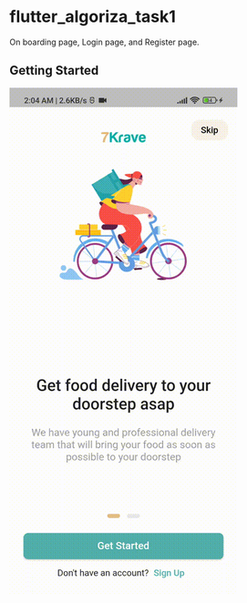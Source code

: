# flutter_algoriza_task1

On boarding page, Login page, and Register page.

## Getting Started

![](https://github.com/alieldab3/flutter_algoriza_task1/blob/main/demo.gif)
